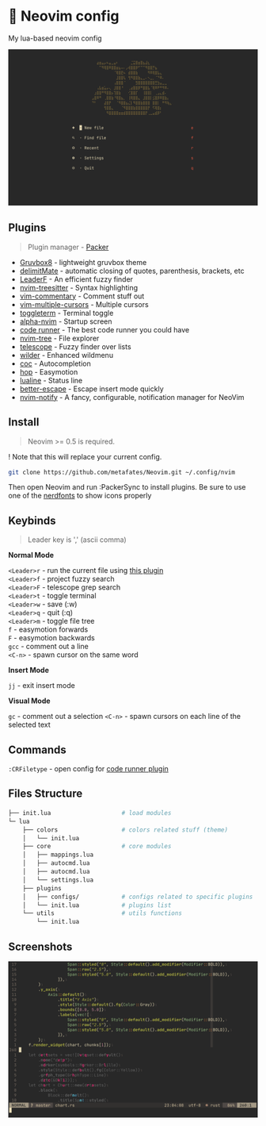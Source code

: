 # 📝 Neovim config

My lua-based neovim config

![screenshot](./screenshots/1.png)

## Plugins

> Plugin manager - [Packer](https://github.com/wbthomason/packer.nvim)

-   [Gruvbox8](https://github.com/lifepillar/vim-gruvbox8) - lightweight gruvbox theme
-   [delimitMate](https://github.com/Raimondi/delimitMate) - automatic closing of quotes, parenthesis, brackets, etc
-   [LeaderF](https://github.com/Yggdroot/LeaderF) - An efficient fuzzy finder
-   [nvim-treesitter](https://github.com/nvim-treesitter/nvim-treesitter) - Syntax highlighting
-   [vim-commentary](https://github.com/tpope/vim-commentary) - Comment stuff out
-   [vim-multiple-cursors](https://github.com/terryma/vim-multiple-cursors) - Multiple cursors
-   [toggleterm](https://github.com/akinsho/toggleterm.nvim) - Terminal toggle
-   [alpha-nvim](https://github.com/goolord/alpha-nvim) - Startup screen
-   [code runner](https://github.com/CRAG666/code_runner.nvim) - The best code runner you could have
-   [nvim-tree](https://github.com/kyazdani42/nvim-tree.lua) - File explorer
-   [telescope](https://github.com/nvim-telescope/telescope.nvim) - Fuzzy finder over lists
-   [wilder](https://github.com/gelguy/wilder.nvim) - Enhanced wildmenu
-   [coc](https://github.com/neoclide/coc.nvim) - Autocompletion
-   [hop](https://github.com/phaazon/hop.nvim) - Easymotion
-   [lualine](https://github.com/nvim-lualine/lualine.nvim) - Status line
-   [better-escape](https://github.com/max397574/better-escape.nvim) - Escape insert mode quickly
-   [nvim-notify](https://github.com/rcarriga/nvim-notify) - A fancy, configurable, notification manager for NeoVim

## Install

> Neovim >= 0.5 is required.

! Note that this will replace your current config.

```bash
git clone https://github.com/metafates/Neovim.git ~/.config/nvim
```

Then open Neovim and run :PackerSync to install plugins.
Be sure to use one of the [nerdfonts](https://github.com/ryanoasis/nerd-fonts) to show icons properly

## Keybinds

> Leader key is ',' (ascii comma)

**Normal Mode**

`<Leader>r` - run the current file using [this plugin](https://github.com/CRAG666/code_runner.nvim)\
`<Leader>f` - project fuzzy search\
`<Leader>F` - telescope grep search\
`<Leader>t` - toggle terminal\
`<Leader>w` - save (:w)\
`<Leader>q` - quit (:q)\
`<Leader>m` - toggle file tree\
`f` - easymotion forwards\
`F` - easymotion backwards\
`gcc` - comment out a line\
`<C-n>` - spawn cursor on the same word

**Insert Mode**

`jj` - exit insert mode

**Visual Mode**

`gc` - comment out a selection
`<C-n>` - spawn cursors on each line of the selected text

## Commands

`:CRFiletype` - open config for [code runner plugin](https://github.com/CRAG666/code_runner.nvim)

## Files Structure

```bash
├── init.lua                    # load modules
└─ lua
    ├── colors                  # colors related stuff (theme)
    │   └── init.lua  
    ├── core                    # core modules
    │   ├── mappings.lua
    │   ├── autocmd.lua
    │   ├── autocmd.lua
    │   └── settings.lua
    ├── plugins
    │   ├── configs/            # configs related to specific plugins
    │   └── init.lua            # plugins list
    └── utils                   # utils functions
        └── init.lua
```

## Screenshots
![screenshot](./screenshots/2.png)
